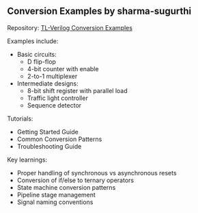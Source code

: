 ## Conversion Examples by sharma-sugurthi

Repository: [TL-Verilog Conversion Examples](https://github.com/sharma-sugurthi/conversion-to-TLV)

Examples include:
- Basic circuits:
  - D flip-flop 
  - 4-bit counter with enable
  - 2-to-1 multiplexer 
- Intermediate designs:
  - 8-bit shift register with parallel load
  - Traffic light controller
  - Sequence detector 

Tutorials:
- Getting Started Guide
- Common Conversion Patterns
- Troubleshooting Guide

Key learnings:
- Proper handling of synchronous vs asynchronous resets
- Conversion of if/else to ternary operators
- State machine conversion patterns
- Pipeline stage management
- Signal naming conventions 